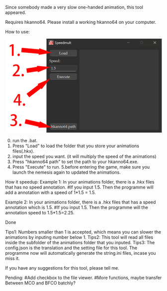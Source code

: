 Since somebody made a very slow one-handed animation, this tool appeared.

Requires hkanno64. Please install a working hkanno64 on your computer.

How to use:

![Tutorial](./readme/turtorial.png?raw=true "Tutorial")

0. run the .bat.
1. Press "Load" to load the folder that you store your animations files(.hkx). 
2. input the speed you want. (it will multiply the speed of the animations)
3. Press "hkanno64 path" to set the path to your hkanno64.exe.
4. Press "Execute" to run.
5.before entering the game, make sure you launch the nemesis again to updated the animations.

How it speedup:
  Example 1: In your animations folder, there is a .hkx files that has no speed annotation.
  #If you input 1.5. Then the programme will add a annotation with a speed of 1*1.5 = 1.5.

  Example 2: In your animations folder, there is a .hkx files that has a speed annotation which is 1.5.
  #If you input 1.5. Then the programme will the annotation speed to 1.5*1.5=2.25.

Done

Tips1: Numbers smaller than 1 is accepted, which means you can slower the animations by inputing number below 1.
Tips2: This tool will read all files inside the subfolder of the animations folder that you inputed.
Tips3: The config.json is the translation and the setting file for this tool.
       The programme now will automatically generate the string.ini files, incase you miss it.

If you have any suggestions for this tool, please tell me.

Pending:
  #Add checkbox to the file viewer.
  #More functions, maybe transfer Between MCO and BFCO batchly?
